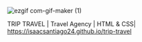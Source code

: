 ![ezgif com-gif-maker (1)](https://user-images.githubusercontent.com/62231878/102188768-9019d680-3e6a-11eb-93c9-f1a38a4d59ac.gif)

TRIP TRAVEL | Travel Agency | HTML & CSS| https://isaacsantiago24.github.io/trip-travel
